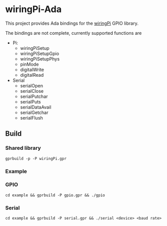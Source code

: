 # wiringPi-Ada

This project provides Ada bindings for the [wiringPi](http://wiringpi.com/) GPIO library.

The bindings are not complete, currently supported functions are

 - Pi:
   - wiringPiSetup
   - wiringPiSetupGpio
   - wiringPiSetupPhys
   - pinMode
   - digitalWrite
   - digitalRead
 - Serial
   - serialOpen
   - serialClose
   - serialPutchar
   - serialPuts
   - serialDataAvail
   - serialGetchar
   - serialFlush

## Build

### Shared library

`gprbuild -p -P wiringPi.gpr`

### Example

### GPIO

`cd example && gprbuild -P gpio.gpr && ./gpio`

### Serial

`cd example && gprbuild -P serial.gpr && ./serial <device> <baud rate>`
